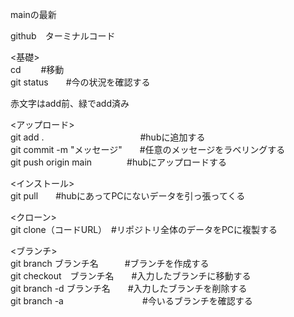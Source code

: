 mainの最新 

github　ターミナルコード
  
<基礎>  
cd　　        #移動  
git status　　#今の状況を確認する  
  
赤文字はadd前、緑でadd済み  
  
<アップロード>  
git add .　　　　　　　　　　　#hubに追加する  
git commit -m "メッセージ"　　#任意のメッセージをラベリングする  
git push origin main　　　　#hubにアップロードする  
  
<インストール>  
git pull　　#hubにあってPCにないデータを引っ張ってくる  
  
<クローン>  
git clone（コードURL）　#リポジトリ全体のデータをPCに複製する  

<ブランチ>  
git branch ブランチ名　　　#ブランチを作成する  
git checkout　ブランチ名　　#入力したブランチに移動する  
git branch -d  ブランチ名　　#入力したブランチを削除する  
git branch -a　　　　　　　　　#今いるブランチを確認する  

